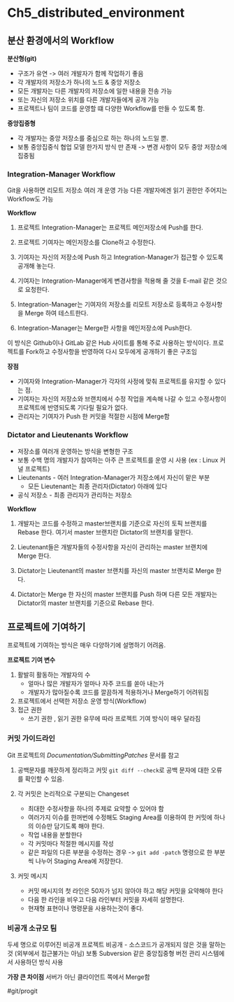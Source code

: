 # Ch5_distributed_environment
## 분산 환경에서의 Workflow
**분산형(git)**
* 구조가 유연 -> 여러 개발자가 함께 작업하기 좋음
* 각 개발자의 저장소가 하나의 노드 & 중앙 저장소
* 모든 개발자는 다른 개발자의 저장소에 일한 내용을 전송 가능
* 또는 자신의 저장소 위치를 다른 개발자들에게 공개 가능
* 프로젝트나 팀이 코드를 운영할 떄 다양한 Workflow를 만들 수 있도록 함.


**중앙집중형**
* 각 개발자는 중앙 저장소를 중심으로 하는 하나의 노드일 뿐.
* 보통 중앙집중식 협업 모델 한가지 방식 만 존재 -> 변경 사항이 모두 중앙 저장소에 집중됨


### Integration-Manager Workflow
Git을 사용하면 리모트 저장소 여러 개 운영 가능
다른 개발자에겐 읽기 권한만 주어지는 Workflow도 가능

**Workflow**
1. 프로젝트 Integration-Manager는 프로젝트 메인저장소에 Push를 한다. 

2. 프로젝트 기여자는 메인저장소를 Clone하고 수정한다. 

3. 기여자는 자신의 저장소에 Push 하고 Integration-Manager가 접근할 수 있도록 공개해 놓는다. 

4. 기여자는 Integration-Manager에게 변경사항을 적용해 줄 것을 E-mail 같은 것으로 요청한다. 

5. Integration-Manager는 기여자의 저장소를 리모트 저장소로 등록하고 수정사항을 Merge 하여 테스트한다. 

6. Integration-Manager는 Merge한 사항을 메인저장소에 Push한다.

이 방식은 Github이나 GitLab 같은 Hub 사이트를 통해 주로 사용하는 방식이다.
프로젝트를 Fork하고 수정사항을 반영하여 다시 모두에게 공개하기 좋은 구조임

**장점**
* 기여자와 Integration-Manager가 각자의 사정에 맞춰 프로젝트를 유지할 수 있다는 점.
* 기여자는 자신의 저장소와 브랜치에서 수정 작업을 계속해 나갈 수 있고 수정사항이 프로젝트에 반영되도록 기다릴 필요가 없다.
* 관리자는 기여자가 Push 한 커밋을 적절한 시점에 Merge함


### Dictator and Lieutenants Workflow
* 저장소를 여러개 운영하는 방식을 변형한 구조
* 보통 수백 명의 개발자가 참여하는 아주 큰 프로젝트를 운영 시 사용 (ex : Linux 커널 프로젝트)
* Lieutenants - 여러 Integration-Manager가 저장소에서 자신이 맡은 부분
	* 모든 Lieutenant는 최종 관리자(Dictator) 아래에 있다
* 공식 저장소 - 최종 관리자가 관리하는 저장소


**Workflow**
1. 개발자는 코드를 수정하고 master브랜치를 기준으로 자신의 토픽 브랜치를 Rebase 한다. 여기서 master 브랜치란 Dictator의 브랜치를 말한다. 

2. Lieutenant들은 개발자들의 수정사항을 자신이 관리하는 master 브랜치에 Merge 한다. 

3. Dictator는 Lieutenant의 master 브랜치를 자신의 master 브랜치로 Merge 한다. 

4. Dictator는 Merge 한 자신의 master 브랜치를 Push 하며 다른 모든 개발자는 Dictator의 master 브랜치를 기준으로 Rebase 한다. 


## 프로젝트에 기여하기
프로젝트에 기여하는 방식은 매우 다양하기에 설명하기 어려움.

**프로젝트 기여 변수**
1. 활발히 활동하는 개발자의 수
	* 얼마나 많은 개발자가 얼마나 자주 코드를 쏟아 내는가
	* 개발자가 많아질수록 코드를 깔끔하게 적용하거나 Merge하기 어려워짐
2. 프로젝트에서 선택한 저장소 운영 방식(Workflow)
3. 접근 권한
	* 쓰기 권한 , 읽기 권한 유무에 따라 프로젝트 기여 방식이 매우 달라짐
	

### 커밋 가이드라인
Git 프로젝트의 *Documentation/SubmittingPatches* 문서를 참고 

1. 공백문자를 깨끗하게 정리하고 커밋
`git diff --check`로 공백 문자에 대한 오류를 확인할 수 있음.

2. 각 커밋은 논리적으로 구분되는 Changeset 
	* 최대한 수정사항을 하나의 주제로 요약할 수 있어야 함
	* 여러가지 이슈를 한꺼번에 수정해도 Staging Area를 이용하여 한 커밋에 하나의 이슈만 담기도록 해야 한다.
	* 작업 내용을 분할한다
	* 각 커밋마다 적절한 메시지를 작성
	* 같은 파일의 다른 부분을 수정하는 경우 -> `git add -patch` 명령으로 한 부분씩 나누어 Staging Area에 저장한다.

3. 커밋 메시지
	* 커밋 메시지의 첫 라인은 50자가 넘지 않아야 하고 해당 커밋을 요약해야 한다
	* 다음 한 라인을 비우고 다음 라인부터 커밋을 자세히 설명한다.
	* 현재형 표현이나 명령문을 사용하는것이 좋다.


### 비공개 소규모 팀
두세 명으로 이루어진 비공개 프로젝트
비공개 - 소스코드가 공개되지 않은 것을 말하는 것 (외부에서 접근불가는 아님)
보통 Subversion 같은 중앙집중형 버전 관리 시스템에서 사용하던 방식 사용

**가장 큰 차이점**
서버가 아닌 클라이언트 쪽에서 Merge함




#git/progit